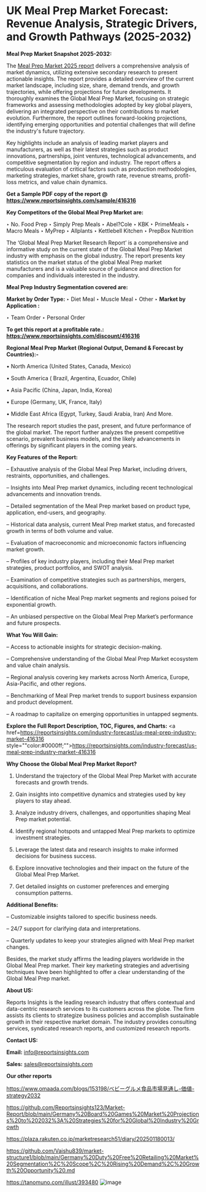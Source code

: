 # UK Meal Prep Market Forecast: Revenue Analysis, Strategic Drivers, and Growth Pathways (2025-2032)

<strong>Meal Prep Market Snapshot 2025-2032:</strong>

The <a href=https://www.reportsinsights.com/sample/416316>Meal Prep Market 2025 report</a> delivers a comprehensive analysis of market dynamics, utilizing extensive secondary research to present actionable insights. The report provides a detailed overview of the current market landscape, including size, share, demand trends, and growth trajectories, while offering projections for future developments. It thoroughly examines the Global Meal Prep Market, focusing on strategic frameworks and assessing methodologies adopted by key global players, delivering an integrated perspective on their contributions to market evolution. Furthermore, the report outlines forward-looking projections, identifying emerging opportunities and potential challenges that will define the industry's future trajectory.

Key highlights include an analysis of leading market players and manufacturers, as well as their latest strategies such as product innovations, partnerships, joint ventures, technological advancements, and competitive segmentation by region and industry. The report offers a meticulous evaluation of critical factors such as production methodologies, marketing strategies, market share, growth rate, revenue streams, profit-loss metrics, and value chain dynamics.

<strong>Get a Sample PDF copy of the report @ <a href=https://www.reportsinsights.com/sample/416316 style=color:#0000ff;>https://www.reportsinsights.com/sample/416316</a></strong>

<strong>Key Competitors of the Global Meal Prep Market are:</strong>

‣ No. Food Prep
‣ Simply Prep Meals
‣ Abel?Cole
‣ KBK
‣ PrimeMeals
‣ Macro Meals
‣ MyPrep
‣ Allplants
‣ Kettlebell Kitchen
‣ PrepBox Nutrition

The ‘Global Meal Prep Market Research Report’ is a comprehensive and informative study on the current state of the Global Meal Prep Market industry with emphasis on the global industry. The report presents key statistics on the market status of the global Meal Prep market manufacturers and is a valuable source of guidance and direction for companies and individuals interested in the industry.

<strong>Meal Prep Industry Segmentation covered are:</strong>

<strong>Market by Order Type: </strong>
‣ Diet Meal
‣ Muscle Meal
‣ Other
‣ 
<strong>Market by Application :</strong>

‣ Team Order
‣ Personal Order

<strong>To get this report at a profitable rate.: <a href=https://www.reportsinsights.com/discount/416316 style=color:#0000ff;>https://www.reportsinsights.com/discount/416316</a></strong>

<strong>Regional Meal Prep Market (Regional Output, Demand &amp; Forecast by Countries):-</strong>

• North America (United States, Canada, Mexico)

• South America ( Brazil, Argentina, Ecuador, Chile)

• Asia Pacific (China, Japan, India, Korea)

• Europe (Germany, UK, France, Italy)

• Middle East Africa (Egypt, Turkey, Saudi Arabia, Iran) And More.

The research report studies the past, present, and future performance of the global market. The report further analyzes the present competitive scenario, prevalent business models, and the likely advancements in offerings by significant players in the coming years.

<strong>Key Features of the Report:</strong>

– Exhaustive analysis of the Global Meal Prep Market, including drivers, restraints, opportunities, and challenges.

– Insights into Meal Prep market dynamics, including recent technological advancements and innovation trends.

– Detailed segmentation of the Meal Prep market based on product type, application, end-users, and geography.

– Historical data analysis, current Meal Prep market status, and forecasted growth in terms of both volume and value.

– Evaluation of macroeconomic and microeconomic factors influencing market growth.

– Profiles of key industry players, including their Meal Prep market strategies, product portfolios, and SWOT analysis.

– Examination of competitive strategies such as partnerships, mergers, acquisitions, and collaborations.

– Identification of niche Meal Prep market segments and regions poised for exponential growth.

– An unbiased perspective on the Global Meal Prep Market’s performance and future prospects.

<strong>What You Will Gain:</strong>

– Access to actionable insights for strategic decision-making.

– Comprehensive understanding of the Global Meal Prep Market ecosystem and value chain analysis.

– Regional analysis covering key markets across North America, Europe, Asia-Pacific, and other regions.

– Benchmarking of Meal Prep market trends to support business expansion and product development.

– A roadmap to capitalize on emerging opportunities in untapped segments.

<strong>Explore the Full Report Description, TOC, Figures, and Charts:</strong>
<a href=https://reportsinsights.com/industry-forecast/us-meal-prep-industry-market-416316 style=""color:#0000ff;"">https://reportsinsights.com/industry-forecast/us-meal-prep-industry-market-416316</a>

<strong>Why Choose the Global Meal Prep Market Report?</strong>

1. Understand the trajectory of the Global Meal Prep Market with accurate forecasts and growth trends.

2. Gain insights into competitive dynamics and strategies used by key players to stay ahead.

3. Analyze industry drivers, challenges, and opportunities shaping Meal Prep market potential.

4. Identify regional hotspots and untapped Meal Prep markets to optimize investment strategies.

5. Leverage the latest data and research insights to make informed decisions for business success.

6. Explore innovative technologies and their impact on the future of the Global Meal Prep Market.

7. Get detailed insights on customer preferences and emerging consumption patterns.

<strong>Additional Benefits:</strong>

– Customizable insights tailored to specific business needs.

– 24/7 support for clarifying data and interpretations.

– Quarterly updates to keep your strategies aligned with Meal Prep market changes.

Besides, the market study affirms the leading players worldwide in the Global Meal Prep market. Their key marketing strategies and advertising techniques have been highlighted to offer a clear understanding of the Global Meal Prep market.

<strong><strong>About US</strong>:</strong>

Reports Insights is the leading research industry that offers contextual and data-centric research services to its customers across the globe. The firm assists its clients to strategize business policies and accomplish sustainable growth in their respective market domain. The industry provides consulting services, syndicated research reports, and customized research reports.

<strong>Contact US:</strong>

<p class=><b>Email:</b> <a href=mailto:info@reportsinsights.com>info@reportsinsights.com</a></p>
<p class=><b>Sales:</b> <a href=mailto:sales@reportsinsights.com>sales@reportsinsights.com</a></p>

<strong>Our other reports</strong>

<a href=https://www.omaada.com/blogs/153198/ベビーグルメ食品市場見通し-価値-strategy2032>https://www.omaada.com/blogs/153198/ベビーグルメ食品市場見通し-価値-strategy2032</a>

<a href=https://github.com/Reportsinsights123/Market-Report/blob/main/Germany%20Board%20Games%20Market%20Projections%20to%202032%3A%20Strategies%20for%20Global%20Industry%20Growth>https://github.com/Reportsinsights123/Market-Report/blob/main/Germany%20Board%20Games%20Market%20Projections%20to%202032%3A%20Strategies%20for%20Global%20Industry%20Growth</a>

<a href=https://plaza.rakuten.co.jp/marketresearch51/diary/202501180013/>https://plaza.rakuten.co.jp/marketresearch51/diary/202501180013/</a>

<a href=https://github.com/Vaishu839/market-structure1/blob/main/Germany%20Duty%20Free%20Retailing%20Market%20Segmentation%2C%20Scope%2C%20Rising%20Demand%2C%20Growth%20Opportunity%20.md>https://github.com/Vaishu839/market-structure1/blob/main/Germany%20Duty%20Free%20Retailing%20Market%20Segmentation%2C%20Scope%2C%20Rising%20Demand%2C%20Growth%20Opportunity%20.md</a>

<a href=https://tanomuno.com/illust/393480>https://tanomuno.com/illust/393480</a>
![image](https://github.com/user-attachments/assets/3c1f773b-ea50-40f4-b558-05f21707cc1a)
